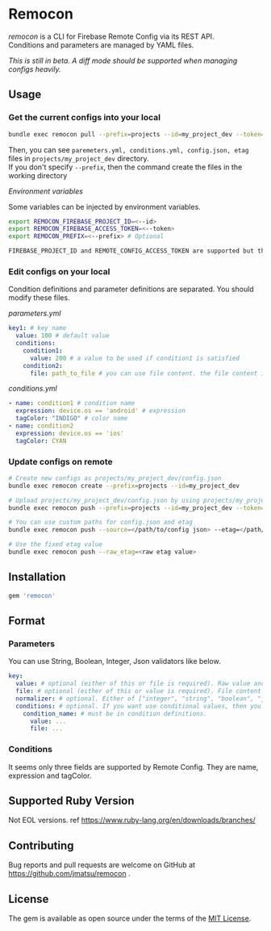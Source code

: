 # Remocon

*remocon* is a CLI for Firebase Remote Config via its REST API.  
Conditions and parameters are managed by YAML files.

*This is still in beta. A diff mode should be supported when managing configs heavily.*

## Usage

### Get the current configs into your local

```bash
bundle exec remocon pull --prefix=projects --id=my_project_dev --token=xyz
```

Then, you can see `paremeters.yml, conditions.yml, config.json, etag` files in `projects/my_project_dev` directory.  
If you don't specify `--prefix`, then the command create the files in the working directory

*Environment variables*

Some variables can be injected by environment variables.

```bash
export REMOCON_FIREBASE_PROJECT_ID=<--id>
export REMOCON_FIREBASE_ACCESS_TOKEN=<--token>
export REMOCON_PREFIX=<--prefix> # Optional

FIREBASE_PROJECT_ID and REMOTE_CONFIG_ACCESS_TOKEN are supported but they are deprecated now
```

### Edit configs on your local

Condition definitions and parameter definitions are separated. You should modify these files.

*parameters.yml*

```yaml
key1: # key name
  value: 100 # default value
  conditions: 
    condition1:
      value: 200 # a value to be used if condition1 is satisfied
    condition2:
      file: path_to_file # you can use file content. the file content is used for a value
```

*conditions.yml*

```yaml
- name: condition1 # condition name
  expression: device.os == 'android' # expression
  tagColor: "INDIGO" # color name
- name: condition2
  expression: device.os == 'ios'
  tagColor: CYAN
```

### Update configs on remote

```bash
# Create new configs as projects/my_project_dev/config.json
bundle exec remocon create --prefix=projects --id=my_project_dev

# Upload projects/my_project_dev/config.json by using projects/my_project_dev/etag
bundle exec remocon push --prefix=projects --id=my_project_dev --token=xyz

# You can use custom paths for config.json and etag
bundle exec remocon push --source=</path/to/config json> --etag=</path/to/etag>

# Use the fixed etag value
bundle exec remocon push --raw_etag=<raw etag value>
```

## Installation

```ruby
gem 'remocon'
```

## Format

### Parameters

You can use String, Boolean, Integer, Json validators like below.

```yaml
key:
  value: # optional (either of this or file is required). Raw value and hash are allowed.
  file: # optional (either of this or value is required). File content value.
  normalizer: # optional. Either of ["integer", "string", "boolean", "json", "void"] (default: void).
  conditions: # optional. If you want use conditional values, then you need to create this section.
    condition_name: # must be in condition definitions.
      value: ...
      file: ...
```

### Conditions

It seems only three fields are supported by Remote Config. They are name, expression and tagColor.

## Supported Ruby Version 

Not EOL versions. ref https://www.ruby-lang.org/en/downloads/branches/

## Contributing

Bug reports and pull requests are welcome on GitHub at https://github.com/jmatsu/remocon .

## License

The gem is available as open source under the terms of the [MIT License](https://opensource.org/licenses/MIT).
